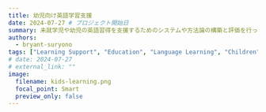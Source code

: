 ```yaml
---
title: 幼児向け英語学習支援
date: 2024-07-27 # プロジェクト開始日
summary: 未就学児や幼児の英語習得を支援するためのシステムや方法論の構築と評価を行っています。
authors:
  - bryant-suryono
tags: ["Learning Support", "Education", "Language Learning", "Children"]
# date: 2024-07-27
# external_link: ""
image:
  filename: kids-learning.png
  focal_point: Smart
  preview_only: false
---
```


<!-- Details on English learning support for children --> 